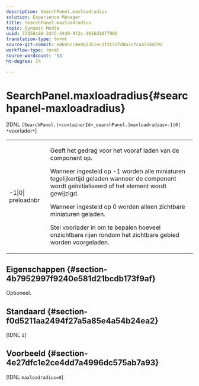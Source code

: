 ```yaml
---
description: SearchPanel.maxloadradius
solution: Experience Manager
title: SearchPanel.maxloadradius
topic: Dynamic Media
uuid: 37d58c88-3d45-44d9-9f2c-d616d1077906
translation-type: tm+mt
source-git-commit: e4695cc4e882351ec3f2c55fd8a3cfca455bd79d
workflow-type: tm+mt
source-wordcount: '53'
ht-degree: 1%

---
```



# SearchPanel.maxloadradius{#searchpanel-maxloadradius}

[!DNL `[SearchPanel.|<containerId>_searchPanel.]maxloadradius=-1|0| *`voorlader`*`]

<table id="table_985ADD6C9BD04C629A84C9C625CCCFEB"> 
 <tbody> 
  <tr> 
   <td colname="col1"> <p><span class="codeph">-1|0|<span class="varname"> preloadnbr</span></span> </p> </td> 
   <td colname="col2"> <p>Geeft het gedrag voor het vooraf laden van de component op. </p> <p>Wanneer ingesteld op <span class="codeph"> -1</span> worden alle miniaturen tegelijkertijd geladen wanneer de component wordt geïnitialiseerd of het element wordt gewijzigd. </p> <p> Wanneer ingesteld op <span class="codeph"> 0</span> worden alleen zichtbare miniaturen geladen. </p> <p>Stel <span class="codeph"><span class="varname"> voorlader</span></span> in om te bepalen hoeveel onzichtbare rijen rondom het zichtbare gebied worden voorgeladen. </p> </td> 
  </tr> 
 </tbody> 
</table>

## Eigenschappen {#section-4b7952997f9240e581d21bcdb173f9af}

Optioneel.

## Standaard {#section-f0d5211aa2494f27a5a85e4a54b24ea2}

[!DNL `1`]

## Voorbeeld {#section-4e27dfc1e2ce4dd7a4996dc575ab7a93}

[!DNL `maxloadradius=0`]
